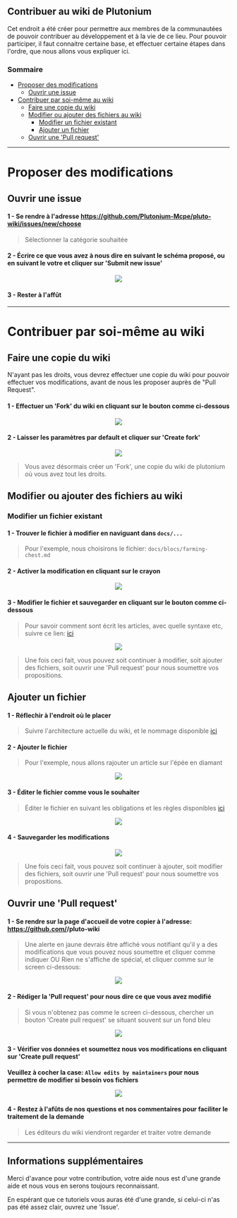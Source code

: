 ## Contribuer au wiki de Plutonium

Cet endroit a été créer pour permettre aux membres de la communautées de pouvoir contribuer au développement et à la vie de ce lieu. 
Pour pouvoir participer, il faut connaitre certaine base, et effectuer certaine étapes dans l'ordre, que nous allons vous expliquer ici.

### Sommaire

* [Proposer des modifications](https://github.com/Plutonium-Mcpe/pluto-wiki/blob/stable/CONTRIBUTE.md#proposer-des-modifications)
  * [Ouvrir une issue](https://github.com/Plutonium-Mcpe/pluto-wiki/blob/stable/CONTRIBUTE.md#ouvrir-une-issue)
* [Contribuer par soi-même au wiki](https://github.com/Plutonium-Mcpe/pluto-wiki/blob/stable/CONTRIBUTE.md#ouvrir-une-issue)
  * [Faire une copie du wiki](https://github.com/Plutonium-Mcpe/pluto-wiki/blob/stable/CONTRIBUTE.md#ouvrir-une-issue)
  * [Modifier ou ajouter des fichiers au wiki](https://github.com/Plutonium-Mcpe/pluto-wiki/blob/stable/CONTRIBUTE.md#ouvrir-une-issue)
    * [Modifier un fichier existant](https://github.com/Plutonium-Mcpe/pluto-wiki/blob/stable/CONTRIBUTE.md#ouvrir-une-issue)
    * [Ajouter un fichier](https://github.com/Plutonium-Mcpe/pluto-wiki/blob/stable/CONTRIBUTE.md#ouvrir-une-issue)
  * [Ouvrir une 'Pull request'](https://github.com/Plutonium-Mcpe/pluto-wiki/blob/stable/CONTRIBUTE.md#ouvrir-une-issue)

---

# Proposer des modifications

## Ouvrir une issue

#### 1 - Se rendre à l'adresse https://github.com/Plutonium-Mcpe/pluto-wiki/issues/new/choose

> Sélectionner la catégorie souhaitée

#### 2 - Écrire ce que vous avez à nous dire en suivant le schéma proposé, ou en suivant le votre et cliquer sur 'Submit new issue'

<p align="center">
  <img src="https://user-images.githubusercontent.com/66992287/169616571-c2dc00e9-8041-4e1e-99bd-aab8e290865f.png">
</p>

#### 3 - Rester à l'affût

---

# Contribuer par soi-même au wiki

## Faire une copie du wiki

N'ayant pas les droits, vous devrez effectuer une copie du wiki pour pouvoir effectuer vos modifications, avant de nous les proposer auprès de "Pull Request".

#### 1 - Effectuer un 'Fork' du wiki en cliquant sur le bouton comme ci-dessous
<p align="center">
  <img src="https://user-images.githubusercontent.com/66992287/169607760-e0f2b47a-10a1-4fee-9a32-ba10d3bc5511.png">
 </p>

#### 2 - Laisser les paramètres par default et cliquer sur 'Create fork'
<p align="center">
  <img src="https://user-images.githubusercontent.com/66992287/169608077-e26adbd7-6051-4a37-b486-d0ce2de7fb6b.png">
</p>

> Vous avez désormais créer un 'Fork', une copie du wiki de plutonium où vous avez tout les droits.

## Modifier ou ajouter des fichiers au wiki

### Modifier un fichier existant

#### 1 - Trouver le fichier à modifier en naviguant dans ``docs/...``

> Pour l'exemple, nous choisirons le fichier: ``docs/blocs/farming-chest.md``

#### 2 - Activer la modification en cliquant sur le crayon

<p align="center">
  <img src="https://user-images.githubusercontent.com/66992287/169609116-03c16335-de32-4939-a9e3-c6c2f5939013.png">
</p>

#### 3 - Modifier le fichier et sauvegarder en cliquant sur le bouton comme ci-dessous

> Pour savoir comment sont écrit les articles, avec quelle syntaxe etc, suivre ce lien: [ici](https://github.com/Plutonium-Mcpe/pluto-wiki#utilisation-du-markdown)

<p align="center">
  <img src="https://user-images.githubusercontent.com/66992287/169609730-80a40611-8f60-4422-9ae8-84b1b29f4a00.png">
</p>

> Une fois ceci fait, vous pouvez soit continuer à modifier, soit ajouter des fichiers, soit ouvrir une 'Pull request' pour nous soumettre vos propositions.

## Ajouter un fichier

#### 1 - Réflechir à l'endroit où le placer

> Suivre l'architecture actuelle du wiki, et le nommage disponible [ici](https://github.com/Plutonium-Mcpe/pluto-wiki#nommage-des-fichiers)

#### 2 - Ajouter le fichier

> Pour l'exemple, nous allons rajouter un article sur l'épée en diamant

<p align="center">
   <img src="https://user-images.githubusercontent.com/66992287/169611238-de162986-5441-4e0b-ae14-96028737ceed.png">
</p>
 
#### 3 - Éditer le fichier comme vous le souhaiter
 
> Éditer le fichier en suivant les obligations et les règles disponibles [ici](https://github.com/Plutonium-Mcpe/pluto-wiki#nommage-des-fichiers)

<p align="center">
   <img src="https://user-images.githubusercontent.com/66992287/169611807-4d126119-e0d0-48cb-9d58-5dbcdb49cf2c.png">
</p>

#### 4 - Sauvegarder les modifications

<p align="center">
  <img src="https://user-images.githubusercontent.com/66992287/169609730-80a40611-8f60-4422-9ae8-84b1b29f4a00.png">
</p>

> Une fois ceci fait, vous pouvez soit continuer à ajouter, soit modifier des fichiers, soit ouvrir une 'Pull request' pour nous soumettre vos propositions.

## Ouvrir une 'Pull request'

#### 1 - Se rendre sur la page d'accueil de votre copier à l'adresse: https://github.com/<votre-pseudo>/pluto-wiki
  
> Une alerte en jaune devrais être affiché vous notifiant qu'il y a des modifications que vous pouvez nous soumettre et cliquer comme indiquer
> OU
> Rien ne s'affiche de spécial, et cliquer comme sur le screen ci-dessous:
  
<p align="center">
  <img src="https://user-images.githubusercontent.com/66992287/169614969-6820ae1c-719e-44bf-8b0d-e29b3b877155.png">
</p>
  
#### 2 - Rédiger la 'Pull request' pour nous dire ce que vous avez modifié

> Si vous n'obtenez pas comme le screen ci-dessous, chercher un bouton 'Create pull request' se situant souvent sur un fond bleu
  
<p align="center">
  <img src="https://user-images.githubusercontent.com/66992287/169615205-2b3a843f-ef35-47d6-92b7-28a4482cdebb.png">
</p>
  
#### 3 - Vérifier vos données et soumettez nous vos modifications en cliquant sur 'Create pull request'
  
**Veuillez à cocher la case: ``Allow edits by maintainers`` pour nous permettre de modifier si besoin vos fichiers**

<p align="center">
  <img src="https://user-images.githubusercontent.com/66992287/169615512-9fbb1a33-6633-4755-81c5-182b12fa4fbe.png">
</p>
  
#### 4 - Restez à l'afûts de nos questions et nos commentaires pour faciliter le traitement de la demande
  
> Les éditeurs du wiki viendront regarder et traiter votre demande
  
---
  
## Informations supplémentaires
  
Merci d'avance pour votre contribution, votre aide nous est d'une grande aide et nous vous en serons toujours reconnaissant.  
  
En espérant que ce tutoriels vous auras été d'une grande, si celui-ci n'as pas été assez clair, ouvrez une 'Issue'.
